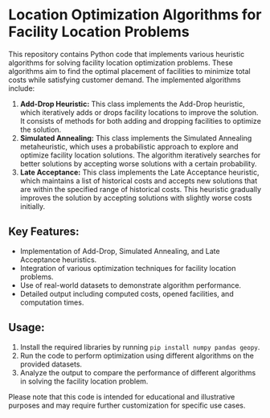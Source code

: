<html>
<head>
</head>
<body>
    <h1>Location Optimization Algorithms for Facility Location Problems</h1>
    <p>This repository contains Python code that implements various heuristic algorithms for solving facility location optimization problems. These algorithms aim to find the optimal placement of facilities to minimize total costs while satisfying customer demand. The implemented algorithms include:</p>
    <ol>
        <li><strong>Add-Drop Heuristic:</strong> This class implements the Add-Drop heuristic, which iteratively adds or drops facility locations to improve the solution. It consists of methods for both adding and dropping facilities to optimize the solution.</li>
        <li><strong>Simulated Annealing:</strong> This class implements the Simulated Annealing metaheuristic, which uses a probabilistic approach to explore and optimize facility location solutions. The algorithm iteratively searches for better solutions by accepting worse solutions with a certain probability.</li>
        <li><strong>Late Acceptance:</strong> This class implements the Late Acceptance heuristic, which maintains a list of historical costs and accepts new solutions that are within the specified range of historical costs. This heuristic gradually improves the solution by accepting solutions with slightly worse costs initially.</li>
    </ol>
    <h2>Key Features:</h2>
    <ul>
        <li>Implementation of Add-Drop, Simulated Annealing, and Late Acceptance heuristics.</li>
        <li>Integration of various optimization techniques for facility location problems.</li>
        <li>Use of real-world datasets to demonstrate algorithm performance.</li>
        <li>Detailed output including computed costs, opened facilities, and computation times.</li>
    </ul>
    <h2>Usage:</h2>
    <ol>
        <li>Install the required libraries by running <code>pip install numpy pandas geopy</code>.</li>
        <li>Run the code to perform optimization using different algorithms on the provided datasets.</li>
        <li>Analyze the output to compare the performance of different algorithms in solving the facility location problem.</li>
    </ol>
    <p>Please note that this code is intended for educational and illustrative purposes and may require further customization for specific use cases.</p>
</body>
</html>
